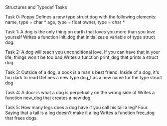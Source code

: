 Structures and Typedef Tasks

Task 0: Poppy
Defines a new type struct dog with the following elements:
name, type = char *
age, type = float
owner, type = char *

Task 1: A dog is the only thing on earth that loves you more than you love yourself
Writes a function init_dog that initializes a variable of type struct dog.

Task 2: A dog will teach you unconditional love. If you can have that in your life, things won't be too bad
Writes a function print_dog that prints a struct dog.

Task 3: Outside of a dog, a book is a man's best friend. Inside of a dog, it's too dark to read
Defines a new type dog_t as a new name for the type struct dog

Task 4: A door is what a dog is perpetually on the wrong side of
Writes a function new_dog that creates a new dog.

Task 5: How many legs does a dog have if you call his tail a leg? Four. Saying that a tail is a leg doesn't make it a leg
Writes a function free_dog that frees dogs.

